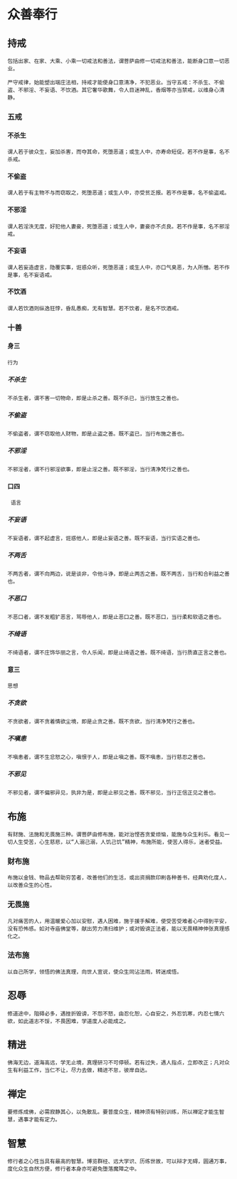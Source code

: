 # 众善奉行

## 持戒

    包括出家、在家、大乘、小乘一切戒法和善法，谓菩萨由修一切戒法和善法，能断身口意一切恶业。

    严守戒律，始能塑出端庄法相，持戒才能使身口意清净，不犯恶业。当守五戒：不杀生、不偷盗、不邪淫、不妄语、不饮酒。其它奢华歌舞，令人目迷神乱，香烟等亦当禁戒，以维身心清静。

### 五戒

#### 不杀生

    谓人若于彼众生，妄加杀害，而夺其命，死堕恶道；或生人中，亦寿命短促。若不作是事，名不杀戒。

#### 不偷盗

    谓人若于有主物不与而窃取之，死堕恶道；或生人中，亦受贫乏报。若不作是事，名不偷盗戒。

#### 不邪淫

    谓人若淫泆无度，好犯他人妻妾，死堕恶道；或生人中，妻妾亦不贞良。若不作是事，名不邪淫戒。

#### 不妄语

    谓人若妄造虚言，隐覆实事，诳惑众听，死堕恶道；或生人中，亦口气臭恶，为人所憎。若不作是事，名不妄语戒。

#### 不饮酒

    谓人若饮酒则纵逸狂悖，昏乱愚痴，无有智慧。若不饮者，是名不饮酒戒。

### 十善

#### 身三

    行为

##### 不杀生

    不杀生者，谓不害一切物命，即是止杀之善。既不杀已，当行放生之善也。

##### 不偷盗

    不偷盗者，谓不窃取他人财物，即是止盗之善。既不盗已，当行布施之善也。

##### 不邪淫

    不邪淫者，谓不行邪淫欲事，即是止淫之善。既不邪淫，当行清净梵行之善也。

#### 口四

     语言

##### 不妄语

    不妄语者，谓不起虚言，诳惑他人，即是止妄语之善。既不妄语，当行实语之善也。

##### 不两舌

    不两舌者，谓不向两边，说是谈非，令他斗诤，即是止两舌之善。既不两舌，当行和合利益之善也。

##### 不恶口

    不恶口者，谓不发粗犷恶言，骂辱他人，即是止恶口之善。既不恶口，当行柔和软语之善也。

##### 不绮语

    不绮语者，谓不庄饰华丽之言，令人乐闻，即是止绮语之善。既不绮语，当行质直正言之善也。

#### 意三

    思想

##### 不贪欲

    不贪欲者，谓不贪着情欲尘境，即是止贪之善。既不贪欲，当行清净梵行之善也。

##### 不嗔恚

    不嗔恚者，谓不生忿怒之心，嗔恨于人，即是止嗔之善。既不嗔恚，当行慈忍之善也。

##### 不邪见

    不邪见者，谓不偏邪异见，执非为是，即是止邪见之善。既不邪见，当行正信正见之善也。

## 布施

    有财施、法施和无畏施三种。谓菩萨由修布施，能对治悭吝贪爱烦恼，能施与众生利乐。看见一切人生受苦，心生慈悲，以“人溺己溺，人饥己饥”精神，布施所能，使苦人得乐，迷者受益。

### 财布施

    布施以金钱、物品去帮助穷苦者，改善他们的生活，或出资捐款印刷各种善书，经典劝化度人，以改善众生的心性。

### 无畏施

    凡对痛苦的人，用温暖爱心加以安慰，遇人困难，施于援手解难，使受苦受难者心中得到平安，没有恐怖感。如对寺庙佛堂等，献出劳力清扫维护；或对毁谤正法者，能以无畏精神伸张真理感化之。

### 法布施

    以自己所学，领悟的佛法真理，向世人宣说，使众生同沾法雨，转迷成悟。

## 忍辱

    修道途中，阻碍必多，遇挫折毁谤，不怨不怒，由忍化恕，心自安之，外忍饥寒，内忍七情六欲，如此道志不馁，不畏困难，学道度人必能成之。

## 精进

    佛海无边，道海高远，学无止境，真理研习不可停顿。若有过失，遇人指点，立即改正；凡对众生有利益工作，当仁不让，尽力去做，精进不怠，彼岸自达。

## 禅定

    要修炼成佛，必需寂静其心，以免散乱。要普度众生，精神须有特别训练，所以禅定才能生智慧，遇事才能有定力。

## 智慧

    修行者之心性当具有最高的智慧。博览群经、远大学识、历练世故，可以辩才无碍，圆通万事，度化众生自然方便，修行者本身亦可避免堕落魔障之中。